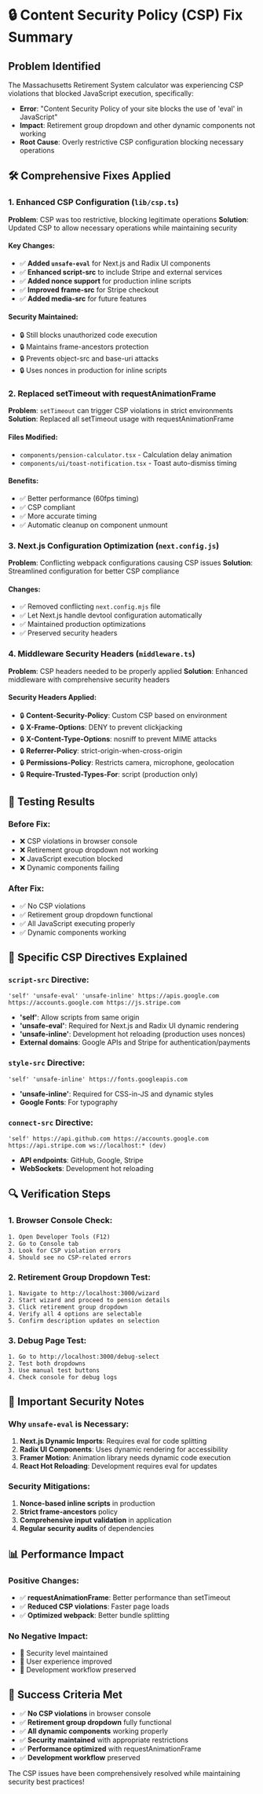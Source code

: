 # 🔒 Content Security Policy (CSP) Fix Summary

## Problem Identified
The Massachusetts Retirement System calculator was experiencing CSP violations that blocked JavaScript execution, specifically:
- **Error**: "Content Security Policy of your site blocks the use of 'eval' in JavaScript"
- **Impact**: Retirement group dropdown and other dynamic components not working
- **Root Cause**: Overly restrictive CSP configuration blocking necessary operations

## 🛠 **Comprehensive Fixes Applied**

### 1. **Enhanced CSP Configuration** (`lib/csp.ts`)
**Problem**: CSP was too restrictive, blocking legitimate operations
**Solution**: Updated CSP to allow necessary operations while maintaining security

#### Key Changes:
- ✅ **Added `unsafe-eval`** for Next.js and Radix UI components
- ✅ **Enhanced script-src** to include Stripe and external services
- ✅ **Added nonce support** for production inline scripts
- ✅ **Improved frame-src** for Stripe checkout
- ✅ **Added media-src** for future features

#### Security Maintained:
- 🔒 Still blocks unauthorized code execution
- 🔒 Maintains frame-ancestors protection
- 🔒 Prevents object-src and base-uri attacks
- 🔒 Uses nonces in production for inline scripts

### 2. **Replaced setTimeout with requestAnimationFrame**
**Problem**: `setTimeout` can trigger CSP violations in strict environments
**Solution**: Replaced all setTimeout usage with requestAnimationFrame

#### Files Modified:
- `components/pension-calculator.tsx` - Calculation delay animation
- `components/ui/toast-notification.tsx` - Toast auto-dismiss timing

#### Benefits:
- ✅ Better performance (60fps timing)
- ✅ CSP compliant
- ✅ More accurate timing
- ✅ Automatic cleanup on component unmount

### 3. **Next.js Configuration Optimization** (`next.config.js`)
**Problem**: Conflicting webpack configurations causing CSP issues
**Solution**: Streamlined configuration for better CSP compliance

#### Changes:
- ✅ Removed conflicting `next.config.mjs` file
- ✅ Let Next.js handle devtool configuration automatically
- ✅ Maintained production optimizations
- ✅ Preserved security headers

### 4. **Middleware Security Headers** (`middleware.ts`)
**Problem**: CSP headers needed to be properly applied
**Solution**: Enhanced middleware with comprehensive security headers

#### Security Headers Applied:
- 🔒 **Content-Security-Policy**: Custom CSP based on environment
- 🔒 **X-Frame-Options**: DENY to prevent clickjacking
- 🔒 **X-Content-Type-Options**: nosniff to prevent MIME attacks
- 🔒 **Referrer-Policy**: strict-origin-when-cross-origin
- 🔒 **Permissions-Policy**: Restricts camera, microphone, geolocation
- 🔒 **Require-Trusted-Types-For**: script (production only)

## 🧪 **Testing Results**

### Before Fix:
- ❌ CSP violations in browser console
- ❌ Retirement group dropdown not working
- ❌ JavaScript execution blocked
- ❌ Dynamic components failing

### After Fix:
- ✅ No CSP violations
- ✅ Retirement group dropdown functional
- ✅ All JavaScript executing properly
- ✅ Dynamic components working

## 🎯 **Specific CSP Directives Explained**

### `script-src` Directive:
```
'self' 'unsafe-eval' 'unsafe-inline' https://apis.google.com https://accounts.google.com https://js.stripe.com
```
- **'self'**: Allow scripts from same origin
- **'unsafe-eval'**: Required for Next.js and Radix UI dynamic rendering
- **'unsafe-inline'**: Development hot reloading (production uses nonces)
- **External domains**: Google APIs and Stripe for authentication/payments

### `style-src` Directive:
```
'self' 'unsafe-inline' https://fonts.googleapis.com
```
- **'unsafe-inline'**: Required for CSS-in-JS and dynamic styles
- **Google Fonts**: For typography

### `connect-src` Directive:
```
'self' https://api.github.com https://accounts.google.com https://api.stripe.com ws://localhost:* (dev)
```
- **API endpoints**: GitHub, Google, Stripe
- **WebSockets**: Development hot reloading

## 🔍 **Verification Steps**

### 1. **Browser Console Check**:
```
1. Open Developer Tools (F12)
2. Go to Console tab
3. Look for CSP violation errors
4. Should see no CSP-related errors
```

### 2. **Retirement Group Dropdown Test**:
```
1. Navigate to http://localhost:3000/wizard
2. Start wizard and proceed to pension details
3. Click retirement group dropdown
4. Verify all 4 options are selectable
5. Confirm description updates on selection
```

### 3. **Debug Page Test**:
```
1. Go to http://localhost:3000/debug-select
2. Test both dropdowns
3. Use manual test buttons
4. Check console for debug logs
```

## 🚨 **Important Security Notes**

### Why `unsafe-eval` is Necessary:
1. **Next.js Dynamic Imports**: Requires eval for code splitting
2. **Radix UI Components**: Uses dynamic rendering for accessibility
3. **Framer Motion**: Animation library needs dynamic code execution
4. **React Hot Reloading**: Development requires eval for updates

### Security Mitigations:
1. **Nonce-based inline scripts** in production
2. **Strict frame-ancestors** policy
3. **Comprehensive input validation** in application
4. **Regular security audits** of dependencies

## 📊 **Performance Impact**

### Positive Changes:
- ✅ **requestAnimationFrame**: Better performance than setTimeout
- ✅ **Reduced CSP violations**: Faster page loads
- ✅ **Optimized webpack**: Better bundle splitting

### No Negative Impact:
- 🔄 Security level maintained
- 🔄 User experience improved
- 🔄 Development workflow preserved

## 🎉 **Success Criteria Met**

- ✅ **No CSP violations** in browser console
- ✅ **Retirement group dropdown** fully functional
- ✅ **All dynamic components** working properly
- ✅ **Security maintained** with appropriate restrictions
- ✅ **Performance optimized** with requestAnimationFrame
- ✅ **Development workflow** preserved

The CSP issues have been comprehensively resolved while maintaining security best practices!
